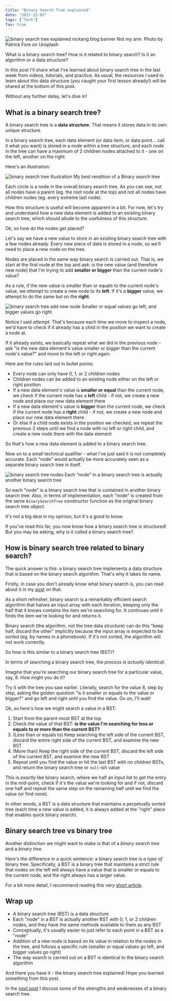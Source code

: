 ```yaml
---
title: "Binary Search Tree explained"
date: "2017-12-03"
tags: ["Tech"]
fav: true
---
```


![binary search tree explained nickang blog banner](images/BSP-binary-search-tree-explained.png) Not my arm. Photo by Patrick Fore on Unsplash

What is a binary search tree? How is it related to binary search? Is it an algorithm or a data structure?

In this post I'll share what I've learned about binary search tree in the last week from videos, tutorials, and practice. As usual, the resources I used to learn about this data structure (you caught your first lesson already!) will be shared at the bottom of this post.

Without any further delay, let's dive in!

## What is a binary search tree?

A binary search tree is a **data structure**. That means it stores data in its own unique structure.

In a binary search tree, each data element (or data item, or data point... call it what you want) is stored in a node within a tree structure, and each node in the tree can have a maximum of 2 children nodes attached to it - one on the left, another on the right.

Here's an illustration:

![binary search tree illustration](images/binary-search-tree-illustration-1024x585.png) My best rendition of a Binary search tree

Each circle is a node in the overall binary search tree. As you can see, not all nodes have a parent (eg. the root node at the top) and not all nodes have children nodes (eg. every extreme last node).

How this structure is useful will become apparent in a bit. For now, let's try and understand how a new data element is added to an existing binary search tree, which should allude to the usefulness of this structure.

Ok, so how do the nodes get placed?

Let's say we have a new value to store in an existing binary search tree with a few nodes already. Every new piece of data is stored in a node, so we'll need to place a new node on the tree.

Nodes are placed in the same way binary search is carried out. That is, we start at the first node at the top and ask: is the new value (and therefore new node) that I'm trying to add **smaller or bigger** than the current node's value?

As a rule, if the new value is smaller than or equals to the current node's value, we _attempt_ to create a new node to its **left**. If it's a **bigger** value, we attempt to do the same but on the **right**.

![binary search tree add new node](images/binary-search-tree-add-new-node-2-1024x464.png) Smaller or equal values go left, and bigger values go right

Notice I said _attempt_. That's because each time we move to inspect a node, we'd have to check if it already has a child in the position we want to create a node at.

If it already exists, we basically repeat what we did in the previous node - ask "is the new data element's value smaller or bigger than the current node's value?" and move to the left or right again.

Here are the rules laid out in bullet points:

- Every node can only have 0, 1, or 2 children nodes
- Children nodes can be added to an existing node either on the left or right position
- If a new data element's value is **smaller or equal** than the current node, we check if the current node has a **left** child - if not, we create a new node and place our new data element there
- If a new data element's value is **bigger** than the current node, we check if the current node has a **right** child - if not, we create a new node and place our new data element there
- Or else if a child node exists in the position we checked, we repeat the previous 2 steps until we find a node with no left or right child, and create a new node there with the data element

So that's how a new data element is added to a binary search tree.

Now on to a small technical qualifier - what I've just said it is not completely accurate. Each "node" would actually be more accurately seen as a separate binary search tree in itself.

![binary search tree nodes](images/binary-search-tree-nodes-1024x585.png) Each "node" in a binary search tree is actually another binary search tree

So each "node" is a binary search tree that is contained in another binary search tree. Also, in terms of implementation, each "node" is created from the same `BinarySearchTree` constructor function as the original binary search tree object.

It's not a big deal in my opinion, but it's a good to know.

If you've read this far, you now know how a binary search tree is structured! But you may be asking, why is it called a binary search tree?

## How is binary search tree related to binary search?

The quick answer is this: a binary search tree implements a data structure that is based on the binary search algorithm. That's why it takes its name.

Firstly, in case you don't already know what binary search is, you can read about it in my [post](/2017-11-22-binary-search-explained/) on that.

As a short refresher, binary search is a remarkably efficient search algorithm that halves an input array with each iteration, keeping only the half that it knows contains the item we're searching for. It continues until it finds the item we're looking for and returns it.

Binary search (the algorithm, not the tree data structure) can do this "keep half, discard the other" implicitly because the input array is expected to be _sorted_ (eg. by names in a phonebook). If it's not sorted, the algorithm will not work correctly.

So how is this similar to a binary search tree (BST)?

In terms of searching a binary search tree, the _process is actually identical_.

Imagine that you're searching our binary search tree for a particular value, say, 8. How might you do it?

Try it with the tree you saw earlier. Literally, search for the value 8, step by step, asking the golden question "is it smaller or equals to the value or bigger?" and go left and right until you find the value. Go on, I'll wait!

Ok, so here's how we might search a value in a BST:

1. Start from the parent-most BST at the top
2. Check the value of that BST: **is the value I'm searching for less or equals to or more than the current BST?**
3. (Less than or equals to) Keep searching the left side of the current BST, discard the entire right side of the current BST, and examine the new BST
4. (More than) Keep the right side of the current BST, discard the left side of the current BST, and examine the new BST
5. Repeat until you find the value or hit the last BST with no children BSTs, and return the binary search tree or `null`\-ish value

This is _exactly_ like binary search, where we half an input list to get the entry in the mid-point, check if it's the value we're looking for and if not, discard one half and repeat the same step on the remaining half until we find the value (or find none).

In other words, a BST is a data structure that maintains a perpetually sorted tree (each time a new value is added, it is always added at the "right" place that enables quick binary search).

## Binary search tree vs binary tree

Another distinction we might want to make is that of a _binary search tree_ and a _binary tree_.

Here's the difference in a quick sentence: a binary search tree is _a type of_ binary tree. Specifically, a BST is a binary tree that maintains a strict rule that nodes on the left will always have a value that is smaller or equals to the current node, and the right always has a larger value.

For a bit more detail, I recommend reading this very [short article](http://orcunyilmaz.com/coding-c/difference-between-binary-tree-and-binary-search-tree.html).

## Wrap up

- A binary search tree (BST) is a data structure
- Each "node" in a BST is actually another BST with 0, 1, or 2 children nodes, and they have the same methods available to them as any BST
- Conceptually, it's usually easier to just refer to each point in a BST as a "node"
- Addition of a new node is based on its value in relation to the nodes in the tree, and follows a specific rule (smaller or equal values go left, and bigger values go right)
- The way search is carried out on a BST is identical to the binary search algorithm

And there you have it - the binary search tree explained! Hope you learned something from this post.

In the [next post](/2017-12-10-why-use-binary-search-tree/) I discuss some of the strengths and weaknesses of a binary search tree.
